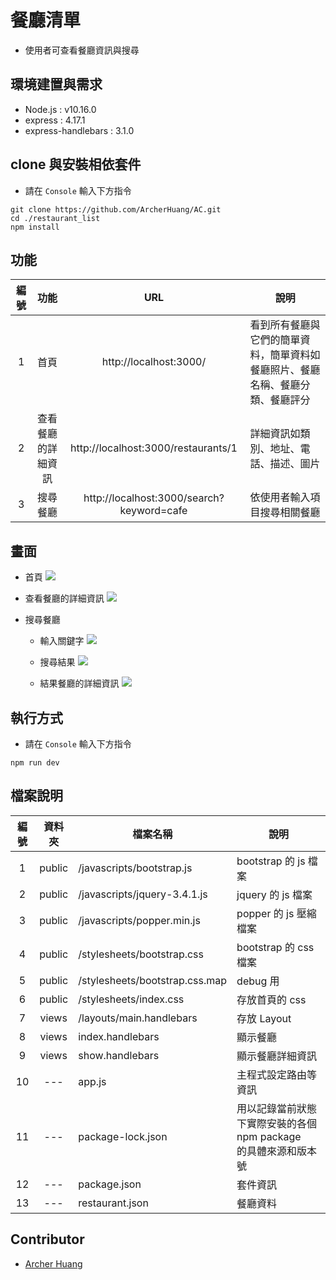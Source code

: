 # 餐廳清單
* 使用者可查看餐廳資訊與搜尋

## 環境建置與需求
* Node.js : v10.16.0
* express : 4.17.1
* express-handlebars : 3.1.0

## clone 與安裝相依套件
* 請在 `Console` 輸入下方指令
```
git clone https://github.com/ArcherHuang/AC.git
cd ./restaurant_list
npm install
```

## 功能

| 編號 | 功能 | URL | 說明  |
|:---:|:---:|:---:|---|
| 1 | 首頁 | http://localhost:3000/ | 看到所有餐廳與它們的簡單資料，簡單資料如餐廳照片、餐廳名稱、餐廳分類、餐廳評分 |
| 2 | 查看餐廳的詳細資訊 | http://localhost:3000/restaurants/1 | 詳細資訊如類別、地址、電話、描述、圖片 |
| 3 | 搜尋餐廳 | http://localhost:3000/search?keyword=cafe | 依使用者輸入項目搜尋相關餐廳 |

## 畫面
* 首頁
![](https://oranwind.s3.amazonaws.com/2019/Jun/_____2019_06_04___10_52_32-1559616770279.png)

* 查看餐廳的詳細資訊
![](https://oranwind.s3.amazonaws.com/2019/Jun/_____2019_06_04___10_53_13-1559616816287.png)

* 搜尋餐廳
  * 輸入關鍵字
![](https://oranwind.s3.amazonaws.com/2019/Jun/_____2019_06_04___10_54_30-1559616896993.png)

  * 搜尋結果
![](https://oranwind.s3.amazonaws.com/2019/Jun/_____2019_06_04___10_54_36-1559616918172.png)

  * 結果餐廳的詳細資訊
![](https://oranwind.s3.amazonaws.com/2019/Jun/_____2019_06_04___10_55_57-1559616978499.png)

## 執行方式
* 請在 `Console` 輸入下方指令
```
npm run dev
```

## 檔案說明

| 編號 | 資料夾 |  檔案名稱 | 說明  |
|:---:|:---:|---|---|
|1| public | /javascripts/bootstrap.js | bootstrap 的 js 檔案 |
|2| public | /javascripts/jquery-3.4.1.js | jquery 的 js 檔案 |
|3| public | /javascripts/popper.min.js | popper 的 js 壓縮檔案 |
|4| public | /stylesheets/bootstrap.css | bootstrap 的 css 檔案 |
|5| public | /stylesheets/bootstrap.css.map | debug 用 |
|6| public | /stylesheets/index.css | 存放首頁的 css |
|7| views | /layouts/main.handlebars | 存放 Layout |
|8| views | index.handlebars | 顯示餐廳 |
|9| views | show.handlebars | 顯示餐廳詳細資訊 |
|10| --- | app.js | 主程式設定路由等資訊 |
|11| --- | package-lock.json | 用以記錄當前狀態下實際安裝的各個　npm package　的具體來源和版本號 |
|12| --- | package.json | 套件資訊 |
|13| --- | restaurant.json | 餐廳資料 |

## Contributor
* [Archer Huang](https://github.com/archerhuang)